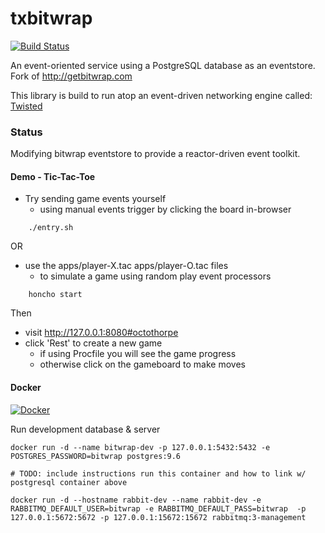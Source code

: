 # txbitwrap

[![Build Status](https://travis-ci.org/stackdump/txbitwrap.svg?branch=master)](https://travis-ci.org/stackdump/txbitwrap)

An event-oriented service using a PostgreSQL database as an eventstore.
Fork of http://getbitwrap.com

This library is build to run atop an event-driven networking engine called: [Twisted](https://twistedmatrix.com/trac/)

### Status

Modifying bitwrap eventstore to provide a reactor-driven event toolkit.

#### Demo - Tic-Tac-Toe

* Try sending game events yourself
  * using manual events trigger by clicking the board in-browser

````
    ./entry.sh
````


OR 

* use the apps/player-X.tac apps/player-O.tac files
  * to simulate a game using random play event processors

````
    honcho start
````

Then 

* visit http://127.0.0.1:8080#octothorpe
* click 'Rest' to create a new game
  * if using Procfile you will see the game progress
  * otherwise click on the gameboard to make moves


#### Docker

[![Docker](https://img.shields.io/docker/automated/stackdump/txbitwrap.svg)](https://hub.docker.com/r/stackdump/txbitwrap/~/dockerfile/)

Run development database & server

    docker run -d --name bitwrap-dev -p 127.0.0.1:5432:5432 -e POSTGRES_PASSWORD=bitwrap postgres:9.6

    # TODO: include instructions run this container and how to link w/ postgresql container above

    docker run -d --hostname rabbit-dev --name rabbit-dev -e RABBITMQ_DEFAULT_USER=bitwrap -e RABBITMQ_DEFAULT_PASS=bitwrap  -p 127.0.0.1:5672:5672 -p 127.0.0.1:15672:15672 rabbitmq:3-management
